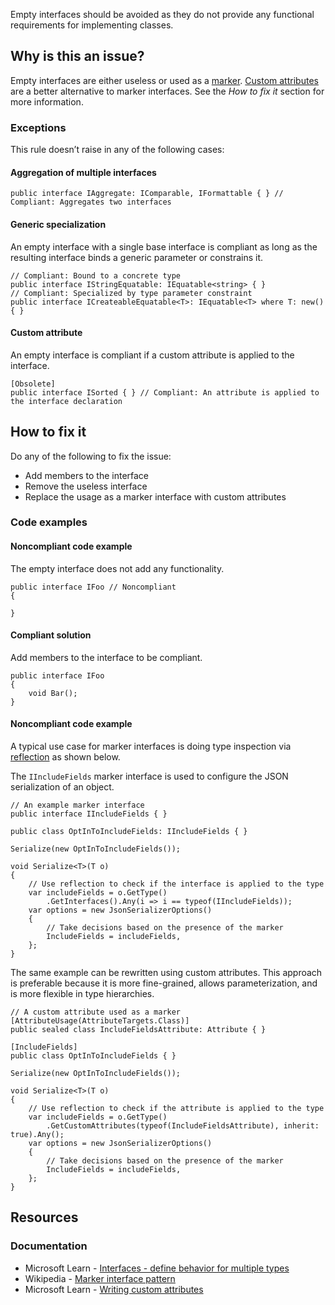 Empty interfaces should be avoided as they do not provide any functional requirements for implementing classes.

## Why is this an issue?

Empty interfaces are either useless or used as a [marker](https://en.wikipedia.org/wiki/Marker_interface_pattern). [Custom attributes](https://learn.microsoft.com/en-us/dotnet/standard/attributes/writing-custom-attributes) are a better alternative to marker
interfaces. See the *How to fix it* section for more information.

### Exceptions

This rule doesn’t raise in any of the following cases:

#### Aggregation of multiple interfaces

    public interface IAggregate: IComparable, IFormattable { } // Compliant: Aggregates two interfaces

#### Generic specialization

An empty interface with a single base interface is compliant as long as the resulting interface binds a generic parameter or constrains it.

    // Compliant: Bound to a concrete type
    public interface IStringEquatable: IEquatable<string> { }
    // Compliant: Specialized by type parameter constraint
    public interface ICreateableEquatable<T>: IEquatable<T> where T: new() { }

#### Custom attribute

An empty interface is compliant if a custom attribute is applied to the interface.

    [Obsolete]
    public interface ISorted { } // Compliant: An attribute is applied to the interface declaration

## How to fix it

Do any of the following to fix the issue:

-   Add members to the interface
-   Remove the useless interface
-   Replace the usage as a marker interface with custom attributes

### Code examples

#### Noncompliant code example

The empty interface does not add any functionality.

    public interface IFoo // Noncompliant
    {
    
    }

#### Compliant solution

Add members to the interface to be compliant.

    public interface IFoo
    {
        void Bar();
    }

#### Noncompliant code example

A typical use case for marker interfaces is doing type inspection via [reflection](https://learn.microsoft.com/en-us/dotnet/framework/reflection-and-codedom/reflection) as shown below.

The `IIncludeFields` marker interface is used to configure the JSON serialization of an object.

    // An example marker interface
    public interface IIncludeFields { }
    
    public class OptInToIncludeFields: IIncludeFields { }
    
    Serialize(new OptInToIncludeFields());
    
    void Serialize<T>(T o)
    {
        // Use reflection to check if the interface is applied to the type
        var includeFields = o.GetType()
            .GetInterfaces().Any(i => i == typeof(IIncludeFields));
        var options = new JsonSerializerOptions()
        {
            // Take decisions based on the presence of the marker
            IncludeFields = includeFields,
        };
    }

The same example can be rewritten using custom attributes. This approach is preferable because it is more fine-grained, allows parameterization,
and is more flexible in type hierarchies.

    // A custom attribute used as a marker
    [AttributeUsage(AttributeTargets.Class)]
    public sealed class IncludeFieldsAttribute: Attribute { }
    
    [IncludeFields]
    public class OptInToIncludeFields { }
    
    Serialize(new OptInToIncludeFields());
    
    void Serialize<T>(T o)
    {
        // Use reflection to check if the attribute is applied to the type
        var includeFields = o.GetType()
            .GetCustomAttributes(typeof(IncludeFieldsAttribute), inherit: true).Any();
        var options = new JsonSerializerOptions()
        {
            // Take decisions based on the presence of the marker
            IncludeFields = includeFields,
        };
    }

## Resources

### Documentation

-   Microsoft Learn - [Interfaces - define behavior for
  multiple types](https://learn.microsoft.com/en-us/dotnet/csharp/fundamentals/types/interfaces)
-   Wikipedia - [Marker interface pattern](https://en.wikipedia.org/wiki/Marker_interface_pattern)
-   Microsoft Learn - [Writing custom
  attributes](https://learn.microsoft.com/en-us/dotnet/standard/attributes/writing-custom-attributes)